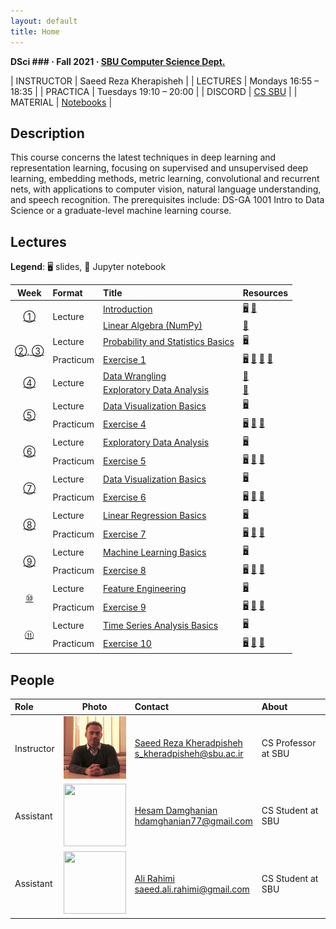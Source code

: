 ```yaml
---
layout: default
title: Home
---
```


**DSci \#\#\# · Fall 2021 · [SBU Computer Science Dept.](http://cs.sbu.ac.ir/)**

| INSTRUCTOR  | Saeed Reza Kherapisheh |
| LECTURES    | Mondays 16:55 – 18:35 |
| PRACTICA    | Tuesdays 19:10 – 20:00 |
| DISCORD     | [CS SBU](https://discord.gg/UarjguFxNP) |
| MATERIAL    | [Notebooks](https://github.com/Sk7w4tch3r/CS-SBU-DataScience) |

## Description
This course concerns the latest techniques in deep learning and representation learning, focusing on supervised and unsupervised deep learning, embedding methods, metric learning, convolutional and recurrent nets, with applications to computer vision, natural language understanding, and speech recognition. The prerequisites include: DS-GA 1001 Intro to Data Science or a graduate-level machine learning course.


## Lectures

**Legend**: 🖥 slides, 📓 Jupyter notebook

<!-- =============================== HEADER ================================ -->
<table>
  <thead>
    <tr>
      <th>Week</th>
      <th align="left">Format</th>
      <th align="left">Title</th>
      <th align="left">Resources</th>
    </tr>
  </thead>
  <tbody>
<!-- =============================== WEEK 1 ================================ -->
    <tr>
      <td rowspan="2" align="center"><a href="en/week01/01">①</a></td>
      <td rowspan="2">Lecture</td>
      <td><a href="chapters/chapter1/01-1">Introduction</a></td>
      <td rowspan="1">
        <a href="slides/1_Introduction_1.pdf">🖥</a>
        <a href="week1_1_Introduction_to_Data_Science.ipynb">📓</a>
      </td>
    </tr>
    <tr>
      <td><a href="chapters/chapter1/01-2">Linear Algebra (NumPy)</a></td>
      <td rowspan="1">
        <a href="week1_2_Linear_Algebra_NumPy.ipynb">📓</a>
      </td>
    </tr>
<!-- =============================== WEEK 2 ================================ -->
    <tr>
      <td rowspan="2" align="center"><a href="chapters/chapter2/02">②, ③</a></td>
      <td rowspan="1">Lecture</td>
      <td><a href="chapters/chapter2/02-1">Probability and Statistics Basics</a></td>
      <td>
        <a href="https://drive.google.com/open?id=1w2jV_BT2hWzfOKBR02x_rB4-dfVUI6SR">🖥️</a>
      </td>
    </tr>
    <tr>
      <td rowspan="1">Practicum</td>
      <td><a href="en/week02/02-3">Exercise 1</a></td>
      <td>
        <a href="https://github.com/Atcold/pytorch-Deep-Learning/blob/master/slides/01%20-%20Spiral%20classification.pdf">🖥</a>
        <a href="https://github.com/Atcold/pytorch-Deep-Learning/blob/master/04-spiral_classification.ipynb">📓</a>
        <a href="https://github.com/Atcold/pytorch-Deep-Learning/blob/master/05-regression.ipynb">📓</a>
        <a href="https://www.youtube.com/watch?v=WAn6lip5oWk">🎥</a>
      </td>
    </tr>
<!-- =============================== WEEK 3 ================================ -->
    <!-- <tr>
      <td rowspan="2" align="center"><a href="en/week03/03">③</a></td>
      <td rowspan="1">Lecture</td>
      <td><a href="en/week02/02-1">Optimization Methods</a></td>
      <td>
        <a href="https://drive.google.com/open?id=1w2jV_BT2hWzfOKBR02x_rB4-dfVUI6SR">🖥️</a>
      </td>
    </tr>
    <tr>
      <td rowspan="1">Practicum</td>
      <td><a href="en/week02/02-3">Exercise 2</a></td>
      <td>
        <a href="https://github.com/Atcold/pytorch-Deep-Learning/blob/master/slides/01%20-%20Spiral%20classification.pdf">🖥</a>
        <a href="https://github.com/Atcold/pytorch-Deep-Learning/blob/master/04-spiral_classification.ipynb">📓</a>
        <a href="https://github.com/Atcold/pytorch-Deep-Learning/blob/master/05-regression.ipynb">📓</a>
      </td>
    </tr> -->
<!-- =============================== WEEK 4 ================================ -->
    <tr>
      <td rowspan="2" align="center"><a href="chapters/chapter4/04">④</a></td>
      <td rowspan="2">Lecture</td>
      <td><a href="chapters/chapter4/04-1">Data Wrangling</a></td>
      <td rowspan="1">
        <a href="week4_1_Data_Wrangling.ipynb">📓</a>
      </td>
    </tr>
    <tr>
      <td><a href="chapters/chapter4/04-2">Exploratory Data Analysis</a></td>
      <td rowspan="1">
        <a href="week4_2_Explorary_Data_Analysis.ipynb">📓</a>
      </td>
    </tr>
<!-- =============================== WEEK 5 ================================ -->
    <tr>
      <td rowspan="2" align="center"><a href="en/week05/05">⑤</a></td>
      <td rowspan="1">Lecture</td>
      <td><a href="en/week04/05-1">Data Visualization Basics</a></td>
      <td>
        <a href="https://drive.google.com/open?id=1w2jV_BT2hWzfOKBR02x_rB4-dfVUI6SR">🖥️</a>
      </td>
    </tr>
    <tr>
      <td rowspan="1">Practicum</td>
      <td><a href="en/week02/02-3">Exercise 4</a></td>
      <td>
        <a href="https://github.com/Atcold/pytorch-Deep-Learning/blob/master/slides/01%20-%20Spiral%20classification.pdf">🖥</a>
        <a href="https://github.com/Atcold/pytorch-Deep-Learning/blob/master/04-spiral_classification.ipynb">📓</a>
        <a href="https://github.com/Atcold/pytorch-Deep-Learning/blob/master/05-regression.ipynb">📓</a>
      </td>
    </tr>
<!-- =============================== WEEK 6 ================================ -->
    <tr>
      <td rowspan="2" align="center"><a href="en/week06/06">⑥</a></td>
      <td rowspan="1">Lecture</td>
      <td><a href="en/week02/02-1">Exploratory Data Analysis</a></td>
      <td>
        <a href="https://drive.google.com/open?id=1w2jV_BT2hWzfOKBR02x_rB4-dfVUI6SR">🖥️</a>
      </td>
    </tr>
    <tr>
      <td rowspan="1">Practicum</td>
      <td><a href="en/week02/02-3">Exercise 5</a></td>
      <td>
        <a href="https://github.com/Atcold/pytorch-Deep-Learning/blob/master/slides/01%20-%20Spiral%20classification.pdf">🖥</a>
        <a href="https://github.com/Atcold/pytorch-Deep-Learning/blob/master/04-spiral_classification.ipynb">📓</a>
        <a href="https://github.com/Atcold/pytorch-Deep-Learning/blob/master/05-regression.ipynb">📓</a>
      </td>
    </tr>
    </tr>
<!-- =============================== WEEK 7 ================================ -->
    <tr>
      <td rowspan="2" align="center"><a href="en/week07/07">⑦</a></td>
      <td rowspan="1">Lecture</td>
      <td><a href="en/week02/02-1">Data Visualization Basics</a></td>
      <td>
        <a href="https://drive.google.com/open?id=1w2jV_BT2hWzfOKBR02x_rB4-dfVUI6SR">🖥️</a>
      </td>
    </tr>
    <tr>
      <td rowspan="1">Practicum</td>
      <td><a href="en/week02/02-3">Exercise 6</a></td>
      <td>
        <a href="https://github.com/Atcold/pytorch-Deep-Learning/blob/master/slides/01%20-%20Spiral%20classification.pdf">🖥</a>
        <a href="https://github.com/Atcold/pytorch-Deep-Learning/blob/master/04-spiral_classification.ipynb">📓</a>
        <a href="https://github.com/Atcold/pytorch-Deep-Learning/blob/master/05-regression.ipynb">📓</a>
      </td>
    </tr>
<!-- =============================== WEEK 8 ================================ -->
    <tr>
      <td rowspan="2" align="center"><a href="en/week08/08">⑧</a></td>
      <td rowspan="1">Lecture</td>
      <td><a href="en/week02/02-1">Linear Regression Basics</a></td>
      <td>
        <a href="https://drive.google.com/open?id=1w2jV_BT2hWzfOKBR02x_rB4-dfVUI6SR">🖥️</a>
      </td>
    </tr>
    <tr>
      <td rowspan="1">Practicum</td>
      <td><a href="en/week02/02-3">Exercise 7</a></td>
      <td>
        <a href="https://github.com/Atcold/pytorch-Deep-Learning/blob/master/slides/01%20-%20Spiral%20classification.pdf">🖥</a>
        <a href="https://github.com/Atcold/pytorch-Deep-Learning/blob/master/04-spiral_classification.ipynb">📓</a>
        <a href="https://github.com/Atcold/pytorch-Deep-Learning/blob/master/05-regression.ipynb">📓</a>
      </td>
    </tr>
<!-- =============================== WEEK 9 ================================ -->
    <tr>
      <td rowspan="2" align="center"><a href="en/week09/09">⑨</a></td>
      <td rowspan="1">Lecture</td>
      <td><a href="en/week02/02-1">Machine Learning Basics</a></td>
      <td>
        <a href="https://drive.google.com/open?id=1w2jV_BT2hWzfOKBR02x_rB4-dfVUI6SR">🖥️</a>
      </td>
    </tr>
    <tr>
      <td rowspan="1">Practicum</td>
      <td><a href="en/week02/02-3">Exercise 8</a></td>
      <td>
        <a href="https://github.com/Atcold/pytorch-Deep-Learning/blob/master/slides/01%20-%20Spiral%20classification.pdf">🖥</a>
        <a href="https://github.com/Atcold/pytorch-Deep-Learning/blob/master/04-spiral_classification.ipynb">📓</a>
        <a href="https://github.com/Atcold/pytorch-Deep-Learning/blob/master/05-regression.ipynb">📓</a>
      </td>
    </tr>
<!-- =============================== WEEK 10 =============================== -->
    <tr>
      <td rowspan="2" align="center"><a href="en/week10/10">⑩</a></td>
      <td rowspan="1">Lecture</td>
      <td><a href="en/week02/02-1">Feature Engineering</a></td>
      <td>
        <a href="https://drive.google.com/open?id=1w2jV_BT2hWzfOKBR02x_rB4-dfVUI6SR">🖥️</a>
      </td>
    </tr>
    <tr>
      <td rowspan="1">Practicum</td>
      <td><a href="en/week02/02-3">Exercise 9</a></td>
      <td>
        <a href="https://github.com/Atcold/pytorch-Deep-Learning/blob/master/slides/01%20-%20Spiral%20classification.pdf">🖥</a>
        <a href="https://github.com/Atcold/pytorch-Deep-Learning/blob/master/04-spiral_classification.ipynb">📓</a>
        <a href="https://github.com/Atcold/pytorch-Deep-Learning/blob/master/05-regression.ipynb">📓</a>
      </td>
    </tr>
<!-- =============================== WEEK 11 =============================== -->
    <tr>
      <td rowspan="2" align="center"><a href="en/week11/11">⑪</a></td>
      <td rowspan="1">Lecture</td>
      <td><a href="en/week02/02-1">Time Series Analysis Basics</a></td>
      <td>
        <a href="https://drive.google.com/open?id=1w2jV_BT2hWzfOKBR02x_rB4-dfVUI6SR">🖥️</a>
      </td>
    </tr>
    <tr>
      <td rowspan="1">Practicum</td>
      <td><a href="en/week02/02-3">Exercise 10</a></td>
      <td>
        <a href="https://github.com/Atcold/pytorch-Deep-Learning/blob/master/slides/01%20-%20Spiral%20classification.pdf">🖥</a>
        <a href="https://github.com/Atcold/pytorch-Deep-Learning/blob/master/04-spiral_classification.ipynb">📓</a>
        <a href="https://github.com/Atcold/pytorch-Deep-Learning/blob/master/05-regression.ipynb">📓</a>
      </td>
    </tr>

  </tbody>
</table>


## People

| Role | Photo | Contact | About |
|:-----|:-----:|:--------|:------|
|Instructor|<img src="static/instructor.jpeg" width="100" height="100">|<a href="#">Saeed Reza Kheradpisheh</a><br>s_kheradpisheh@sbu.ac.ir|CS Professor at SBU
|Assistant|<img src="https://avatars.githubusercontent.com/u/32716448?v=4" width="100" height="100">|<a href="https://twitter.com/c3nt4ur1">Hesam Damghanian</a><br>hdamghanian77@gmail.com|CS Student at SBU|
|Assistant|<img src="https://avatars.githubusercontent.com/saeedark" width="100" height="100">|<a href='https://github.com/saeedark/'>Ali Rahimi</a><br>saeed.ali.rahimi@gmail.com|CS Student at SBU|


